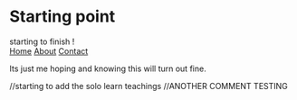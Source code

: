 # Starting point
<!doctype html>
<html>
<head>
     <meta charset="uft-8">
     <title>   this isnt a meme </title>
</head>
    <body> starting to finish !
    <nav>
        <a href="starting-point.html">Home</a>
        <a href="about.html">About</a>
        <a href="contact.html">Contact</a>
    </nav>
    <p> Its just me hoping and knowing this will turn out fine.</p>
    //starting to add the solo learn teachings
  //ANOTHER COMMENT TESTING

   
    
    
   


 </body>
</html>